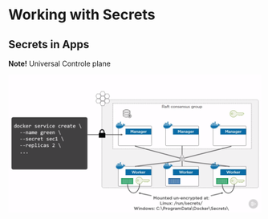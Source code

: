 # Working with Secrets

## Secrets in Apps

**Note!** Universal Controle plane

![](img/secrets-big-picture.png)
